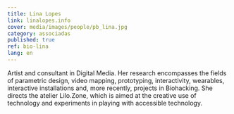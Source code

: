 ```yaml
---
title: Lina Lopes
link: linalopes.info
cover: media/images/people/pb_lina.jpg
category: associadas
published: true
ref: bio-lina
lang: en
---
```

Artist and consultant in Digital Media. Her research encompasses the fields of parametric design, video mapping, prototyping, interactivity, wearables, interactive installations and, more recently, projects in Biohacking. She directs the atelier Lilo.Zone, which is aimed at the creative use of technology and experiments in playing with accessible technology.
